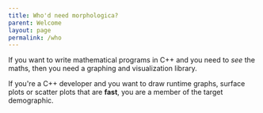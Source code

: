 ```yaml
---
title: Who'd need morphologica?
parent: Welcome
layout: page
permalink: /who
---
```

If you want to write mathematical programs in C++ and you need to *see* the maths, then you need a graphing and visualization library.

If you're a C++ developer and you want to draw runtime graphs, surface plots or scatter plots that are **fast**, you are a member of the target demographic.
